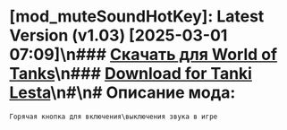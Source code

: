 # [mod_muteSoundHotKey]: Latest Version (v1.03) [2025-03-01 07:09]\n### [**Скачать для World of Tanks**](https://github.com/spoter/spoter-mods/releases/download/latest/mod_muteSoundHotKey.zip)\n### [**Download for Tanki Lesta**](https://github.com/spoter/spoter-mods/releases/download/latest/mod_muteSoundHotKey_RU.zip)\n#\n# Описание мода:
    Горячая кнопка для включения\выключения звука в игре




